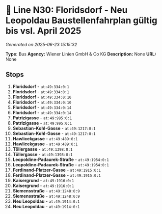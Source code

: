 # 🚌 Line N30: Floridsdorf - Neu Leopoldau Baustellenfahrplan gültig bis vsl. April 2025

*Generated on 2025-06-23 15:15:32*

**Type:** Bus
**Agency:** Wiener Linien GmbH & Co KG
**Description:** None
**URL:** None

## Stops

1. **Floridsdorf** - `at:49:334:0:1`
2. **Floridsdorf** - `at:49:334:0:1`
3. **Floridsdorf** - `at:49:334:0:10`
4. **Floridsdorf** - `at:49:334:0:10`
5. **Floridsdorf** - `at:49:334:0:14`
6. **Floridsdorf** - `at:49:334:0:14`
7. **Patrizigasse** - `at:49:995:0:1`
8. **Patrizigasse** - `at:49:995:0:1`
9. **Sebastian-Kohl-Gasse** - `at:49:1217:0:1`
10. **Sebastian-Kohl-Gasse** - `at:49:1217:0:1`
11. **Hawlicekgasse** - `at:49:489:0:1`
12. **Hawlicekgasse** - `at:49:489:0:1`
13. **Töllergasse** - `at:49:1398:0:1`
14. **Töllergasse** - `at:49:1398:0:1`
15. **Leopoldine-Padaurek-Straße** - `at:49:1954:0:1`
16. **Leopoldine-Padaurek-Straße** - `at:49:1954:0:1`
17. **Ferdinand-Platzer-Gasse** - `at:49:1915:0:1`
18. **Ferdinand-Platzer-Gasse** - `at:49:1915:0:1`
19. **Kaisergrund** - `at:49:1916:0:1`
20. **Kaisergrund** - `at:49:1916:0:1`
21. **Siemensstraße** - `at:49:1248:0:9`
22. **Siemensstraße** - `at:49:1248:0:9`
23. **Neu Leopoldau** - `at:49:1914:0:1`
24. **Neu Leopoldau** - `at:49:1914:0:1`